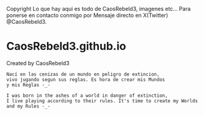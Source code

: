 Copyright Lo que hay aqui es todo de CaosRebeld3, imagenes etc... 
Para ponerse en contacto conmigo por Mensaje directo en X(Twitter) @CaosRebeld3.
# CaosRebeld3.github.io
Created by CaosRebeld3


	Nací en las cenizas de un mundo en peligro de extincion,  
	vivo jugando segun sus reglas. Es hora de crear mis Mundos 
	y mis Reglas -_-

	I was born in the ashes of a world in danger of extinction,
	I live playing according to their rules. It's time to create my Worlds
	and my Rules -_-
